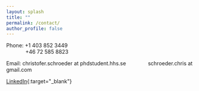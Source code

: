 ```yaml
---
layout: splash
title: ""
permalink: /contact/
author_profile: false
---
```


<!-- Christofer Schroeder --> 
<!-- Department of Economics --> 
<!-- Stockholm School of Economics --> 
<!-- Box 6501 -->
<!-- 113 83 Stockholm --> 
<!-- Sweden -->

Phone: +1 403 852 3449  
&nbsp;&nbsp;&nbsp;&nbsp;&nbsp;&nbsp;&nbsp;&nbsp;&nbsp;&nbsp;&nbsp;&nbsp;&nbsp;+46 72 585 8823

Email: christofer.schroeder at phdstudent.hhs.se
&nbsp;&nbsp;&nbsp;&nbsp;&nbsp;&nbsp;&nbsp;&nbsp;&nbsp;&nbsp;&nbsp;&nbsp;&nbsp; schroeder.chris at gmail.com

[LinkedIn](https://www.linkedin.com/in/christofer-schroeder-4439b91b4){:target="_blank"}
